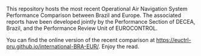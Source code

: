 This repository hosts the most recent Operational Air Navigation System Performance Comparison between Brazil and Europe. 
The associated reports have been developed jointly by the Performance Section of DECEA, Brazil, and the Performance Review Unit of EUROCONTROL.

You can find the online version of the recent comparison at https://euctrl-pru.github.io/international-BRA-EUR/.
Enjoy the read.
